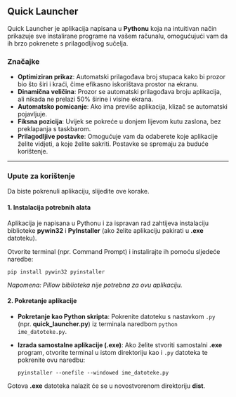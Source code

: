 Quick Launcher
---
Quick Launcher je aplikacija napisana u **Pythonu** koja na intuitivan način prikazuje sve instalirane programe na vašem računalu, omogućujući vam da ih brzo pokrenete s prilagodljivog sučelja.

### Značajke

* **Optimiziran prikaz**: Automatski prilagođava broj stupaca kako bi prozor bio što širi i kraći, čime efikasno iskorištava prostor na ekranu.
* **Dinamična veličina**: Prozor se automatski prilagođava broju aplikacija, ali nikada ne prelazi 50% širine i visine ekrana.
* **Automatsko pomicanje**: Ako ima previše aplikacija, klizač se automatski pojavljuje.
* **Fiksna pozicija**: Uvijek se pokreće u donjem lijevom kutu zaslona, bez preklapanja s taskbarom.
* **Prilagodljive postavke**: Omogućuje vam da odaberete koje aplikacije želite vidjeti, a koje želite sakriti. Postavke se spremaju za buduće korištenje.

---

### Upute za korištenje

Da biste pokrenuli aplikaciju, slijedite ove korake.

#### 1. Instalacija potrebnih alata

Aplikacija je napisana u Pythonu i za ispravan rad zahtijeva instalaciju biblioteke **pywin32** i **PyInstaller** (ako želite aplikaciju pakirati u **.exe** datoteku).

Otvorite terminal (npr. Command Prompt) i instalirajte ih pomoću sljedeće naredbe:

`pip install pywin32 pyinstaller`

*Napomena: Pillow biblioteka nije potrebna za ovu aplikaciju.*

#### 2. Pokretanje aplikacije

* **Pokretanje kao Python skripta**: Pokrenite datoteku s nastavkom `.py` (npr. **quick_launcher.py**) iz terminala naredbom `python ime_datoteke.py`.
* **Izrada samostalne aplikacije (.exe)**: Ako želite stvoriti samostalni **.exe** program, otvorite terminal u istom direktoriju kao i `.py` datoteka te pokrenite ovu naredbu:

    `pyinstaller --onefile --windowed ime_datoteke.py`

Gotova **.exe** datoteka nalazit će se u novostvorenom direktoriju **dist**.
